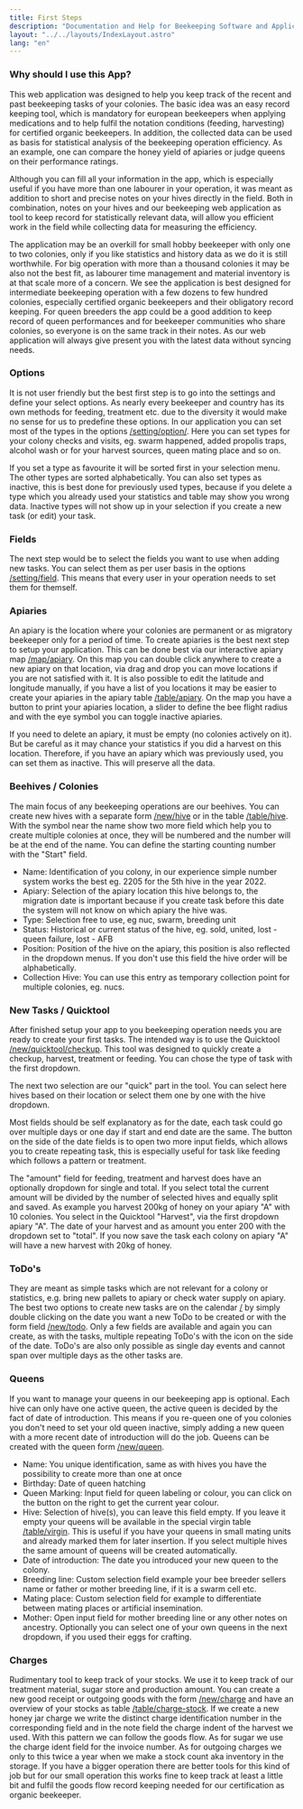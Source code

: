 ```yaml
---
title: First Steps
description: "Documentation and Help for Beekeeping Software and Application"
layout: "../../layouts/IndexLayout.astro"
lang: "en"
---
```


### Why should I use this App?

This web application was designed to help you keep track of the recent and past beekeeping tasks of your colonies. The basic idea was an easy record keeping tool, which is mandatory for european beekeepers when applying medications and to help fulfil the notation conditions (feeding, harvesting) for certified organic beekeepers. In addition, the collected data can be used as basis for statistical analysis of the beekeeping operation efficiency. As an example, one can compare the honey yield of apiaries or judge queens on their performance ratings.

Although you can fill all your information in the app, which is especially useful if you have more than one labourer in your operation, it was meant as addition to short and precise notes on your hives directly in the field. Both in combination, notes on your hives and our beekeeping web application as tool to keep record for statistically relevant data, will allow you efficient work in the field while collecting data for measuring the efficiency.

The application may be an overkill for small hobby beekeeper with only one to two colonies, only if you like statistics and history data as we do it is still worthwhile. For big operation with more than a thousand colonies it may be also not the best fit, as labourer time management and material inventory is at that scale more of a concern. We see the application is best designed for intermediate beekeeping operation with a few dozens to few hundred colonies, especially certified organic beekeepers and their obligatory record keeping. For queen breeders the app could be a good addition to keep record of queen performances and for beekeeper communities who share colonies, so everyone is on the same track in their notes. As our web application will always give present you with the latest data without syncing needs.

### Options

It is not user friendly but the best first step is to go into the settings and define your select options. As nearly every beekeeper and country has its own methods for feeding, treatment etc. due to the diversity it would make no sense for us to predefine these options. In our application you can set most of the types in the options [/setting/option/](https://app.btree.at/setting/option/checkup_types). Here you can set types for your colony checks and visits, eg. swarm happened, added propolis traps, alcohol wash or for your harvest sources, queen mating place and so on.

If you set a type as favourite it will be sorted first in your selection menu. The other types are sorted alphabetically. You can also set types as inactive, this is best done for previously used types, because if you delete a type which you already used your statistics and table may show you wrong data. Inactive types will not show up in your selection if you create a new task (or edit) your task.

### Fields

The next step would be to select the fields you want to use when adding new tasks. You can select them as per user basis in the options [/setting/field](https://app.btree.at/setting/field). This means that every user in your operation needs to set them for themself.

### Apiaries

An apiary is the location where your colonies are permanent or as migratory beekeeper only for a period of time. To create apiaries is the best next step to setup your application. This can be done best via our interactive apiary map [/map/apiary](https://app.btree.at/map/apiary). On this map you can double click anywhere to create a new apiary on that location, via drag and drop you can move locations if you are not satisfied with it. It is also possible to edit the latitude and longitude manually, if you have a list of you locations it may be easier to create your apiaries in the apiary table [/table/apiary](https://app.btree.at/table/apiary). On the map you have a button to print your apiaries location, a slider to define the bee flight radius and with the eye symbol you can toggle inactive apiaries.

If you need to delete an apiary, it must be empty (no colonies actively on it). But be careful as it may chance your statistics if you did a harvest on this location. Therefore, if you have an apiary which was previously used, you can set them as inactive. This will preserve all the data.

### Beehives / Colonies

The main focus of any beekeeping operations are our beehives. You can create new hives with a separate form [/new/hive](https://app.btree.at/new/hive) or in the table [/table/hive](https://app.btree.at/table/hive). With the symbol near the name show two more field which help you to create multiple colonies at once, they will be numbered and the number will be at the end of the name. You can define the starting counting number with the "Start" field.

- Name: Identification of you colony, in our experience simple number system works the best eg. 2205 for the 5th hive in the year 2022.
- Apiary: Selection of the apiary location this hive belongs to, the migration date is important because if you create task before this date the system will not know on which apiary the hive was.
- Type: Selection free to use, eg nuc, swarm, breeding unit
- Status: Historical or current status of the hive, eg. sold, united, lost - queen failure, lost - AFB
- Position: Position of the hive on the apiary, this position is also reflected in the dropdown menus. If you don't use this field the hive order will be alphabetically.
- Collection Hive: You can use this entry as temporary collection point for multiple colonies, eg. nucs.

### New Tasks / Quicktool

After finished setup your app to you beekeeping operation needs you are ready to create your first tasks. The intended way is to use the Quicktool [/new/quicktool/checkup](https://app.btree.at/new/quicktool/checkup). This tool was designed to quickly create a checkup, harvest, treatment or feeding. You can chose the type of task with the first dropdown.

The next two selection are our "quick" part in the tool. You can select here hives based on their location or select them one by one with the hive dropdown.

Most fields should be self explanatory as for the date, each task could go over multiple days or one day if start and end date are the same. The button on the side of the date fields is to open two more input fields, which allows you to create repeating task, this is especially useful for task like feeding which follows a pattern or treatment.

The "amount" field for feeding, treatment and harvest does have an optionally dropdown for single and total. If you select total the current amount will be divided by the number of selected hives and equally split and saved. As example you harvest 200kg of honey on your apiary "A" with 10 colonies. You select in the Quicktool "Harvest", via the first dropdown apiary "A". The date of your harvest and as amount you enter 200 with the dropdown set to "total". If you now save the task each colony on apiary "A" will have a new harvest with 20kg of honey.

### ToDo's

They are meant as simple tasks which are not relevant for a colony or statistics, e.g. bring new pallets to apiary or check water supply on apiary. The best two options to create new tasks are on the calendar [/](https://app.btree.at/) by simply double clicking on the date you want a new ToDo to be created or with the form field [/new/todo](https://app.btree.at/new/todo). Only a few fields are available and again you can create, as with the tasks, multiple repeating ToDo's with the icon on the side of the date. ToDo's are also only possible as single day events and cannot span over multiple days as the other tasks are.

### Queens

If you want to manage your queens in our beekeeping app is optional. Each hive can only have one active queen, the active queen is decided by the fact of date of introduction. This means if you re-queen one of you colonies you don't need to set your old queen inactive, simply adding a new queen with a more recent date of introduction will do the job. Queens can be created with the queen form [/new/queen](https://app.btree.at/new/queen).

- Name: You unique identification, same as with hives you have the possibility to create more than one at once
- Birthday: Date of queen hatching
- Queen Marking: Input field for queen labeling or colour, you can click on the button on the right to get the current year colour.
- Hive: Selection of hive(s), you can leave this field empty. If you leave it empty your queens will be available in the special virgin table [/table/virgin](https://app.btree.at/table/virgin). This is useful if you have your queens in small mating units and already marked them for later insertion. If you select multiple hives the same amount of queens will be created automatically.
- Date of introduction: The date you introduced your new queen to the colony.
- Breeding line: Custom selection field example your bee breeder sellers name or father or mother breeding line, if it is a swarm cell etc.
- Mating place: Custom selection field for example to differentiate between mating places or artificial insemination.
- Mother: Open input field for mother breeding line or any other notes on ancestry. Optionally you can select one of your own queens in the next dropdown, if you used their eggs for crafting.

### Charges

Rudimentary tool to keep track of your stocks. We use it to keep track of our treatment material, sugar store and production amount. You can create a new good receipt or outgoing goods with the form [/new/charge](https://app.btree.at/new/charge) and have an overview of your stocks as table [/table/charge-stock](https://app.btree.at/table/charge-stock). If we create a new honey jar charge we write the distinct charge identification number in the corresponding field and in the note field the charge indent of the harvest we used. With this pattern we can follow the goods flow. As for sugar we use the charge ident field for the invoice number. As for outgoing charges we only to this twice a year when we make a stock count aka inventory in the storage. If you have a bigger operation there are better tools for this kind of job but for our small operation this works fine to keep track at least a little bit and fulfil the goods flow record keeping needed for our certification as organic beekeeper.
